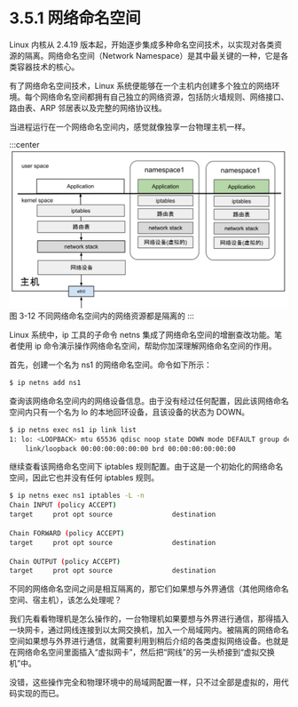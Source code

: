 # 3.5.1 网络命名空间

Linux 内核从 2.4.19 版本起，开始逐步集成多种命名空间技术，以实现对各类资源的隔离。网络命名空间（Network Namespace）是其中最关键的一种，它是各类容器技术的核心。

有了网络命名空间技术，Linux 系统便能够在一个主机内创建多个独立的网络环境。每个网络命名空间都拥有自己独立的网络资源，包括防火墙规则、网络接口、路由表、ARP 邻居表以及完整的网络协议栈。

当进程运行在一个网络命名空间内，感觉就像独享一台物理主机一样。

:::center
  ![](../assets/linux-namespace.svg)<br/>
 图 3-12 不同网络命名空间内的网络资源都是隔离的
:::

Linux 系统中，ip 工具的子命令 netns 集成了网络命名空间的增删查改功能。笔者使用 ip 命令演示操作网络命名空间，帮助你加深理解网络命名空间的作用。

首先，创建一个名为 ns1 的网络命名空间。命令如下所示：

```bash
$ ip netns add ns1
```

查询该网络命名空间内的网络设备信息。由于没有经过任何配置，因此该网络命名空间内只有一个名为 lo 的本地回环设备，且该设备的状态为 DOWN。

```bash
$ ip netns exec ns1 ip link list 
1: lo: <LOOPBACK> mtu 65536 qdisc noop state DOWN mode DEFAULT group default qlen 1000
    link/loopback 00:00:00:00:00:00 brd 00:00:00:00:00:00
```

继续查看该网络命名空间下 iptables 规则配置。由于这是一个初始化的网络命名空间，因此它也并没有任何 iptables 规则。

```bash
$ ip netns exec ns1 iptables -L -n
Chain INPUT (policy ACCEPT)
target     prot opt source               destination         

Chain FORWARD (policy ACCEPT)
target     prot opt source               destination         

Chain OUTPUT (policy ACCEPT)
target     prot opt source               destination 
```

不同的网络命名空间之间是相互隔离的，那它们如果想与外界通信（其他网络命名空间、宿主机），该怎么处理呢？

我们先看看物理机是怎么操作的，一台物理机如果要想与外界进行通信，那得插入一块网卡，通过网线连接到以太网交换机，加入一个局域网内。被隔离的网络命名空间如果想与外界进行通信，就需要利用到稍后介绍的各类虚拟网络设备。也就是在网络命名空间里面插入“虚拟网卡”，然后把“网线”的另一头桥接到“虚拟交换机”中。

没错，这些操作完全和物理环境中的局域网配置一样，只不过全部是虚拟的，用代码实现的而已。